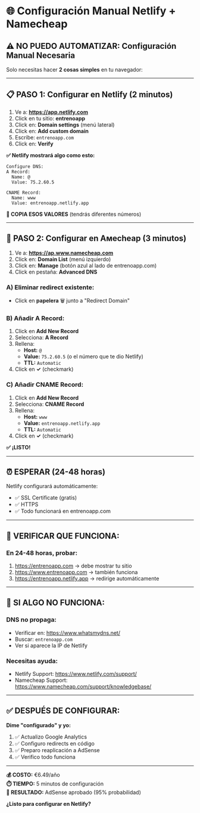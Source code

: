 # 🌐 Configuración Manual Netlify + Namecheap

## ⚠️ NO PUEDO AUTOMATIZAR: Configuración Manual Necesaria

Solo necesitas hacer **2 cosas simples** en tu navegador:

---

## 📋 **PASO 1: Configurar en Netlify (2 minutos)**

1. Ve a: **https://app.netlify.com**
2. Click en tu sitio: **entrenoapp**
3. Click en: **Domain settings** (menú lateral)
4. Click en: **Add custom domain**
5. Escribe: `entrenoapp.com`
6. Click en: **Verify**

**✅ Netlify mostrará algo como esto:**

```
Configure DNS:
A Record:
  Name: @
  Value: 75.2.60.5

CNAME Record:
  Name: www
  Value: entrenoapp.netlify.app
```

**📝 COPIA ESOS VALORES** (tendrás diferentes números)

---

## 🔧 **PASO 2: Configurar en Амеcheap (3 minutos)**

1. Ve a: **https://ap.www.namecheap.com**
2. Click en: **Domain List** (menú izquierdo)
3. Click en: **Manage** (botón azul al lado de entrenoapp.com)
4. Click en pestaña: **Advanced DNS**

### **A) Eliminar redirect existente:**
- Click en **papelera** 🗑️ junto a "Redirect Domain"

### **B) Añadir A Record:**
1. Click en **Add New Record**
2. Selecciona: **A Record**
3. Rellena:
   - **Host:** `@`
   - **Value:** `75.2.60.5` (o el número que te dio Netlify)
   - **TTL:** `Automatic`
4. Click en **✓** (checkmark)

### **C) Añadir CNAME Record:**
1. Click en **Add New Record**
2. Selecciona: **CNAME Record**
3. Rellena:
   - **Host:** `www`
   - **Value:** `entrenoapp.netlify.app`
   - **TTL:** `Automatic`
4. Click en **✓** (checkmark)

**✅ ¡LISTO!**

---

## ⏰ **ESPERAR (24-48 horas)**

Netlify configurará automáticamente:
- ✅ SSL Certificate (gratis)
- ✅ HTTPS
- ✅ Todo funcionará en entrenoapp.com

---

## 🎯 **VERIFICAR QUE FUNCIONA:**

### **En 24-48 horas, probar:**
1. https://entrenoapp.com → debe mostrar tu sitio
2. https://www.entrenoapp.com → también funciona
3. https://entrenoapp.netlify.app → redirige automáticamente

---

## 🚨 **SI ALGO NO FUNCIONA:**

### **DNS no propaga:**
- Verificar en: https://www.whatsmydns.net/
- Buscar: `entrenoapp.com`
- Ver si aparece la IP de Netlify

### **Necesitas ayuda:**
- Netlify Support: https://www.netlify.com/support/
- Namecheap Support: https://www.namecheap.com/support/knowledgebase/

---

## ✅ **DESPUÉS DE CONFIGURAR:**

**Dime "configurado" y yo:**
1. ✅ Actualizo Google Analytics
2. ✅ Configuro redirects en código
3. ✅ Preparo reaplicación a AdSense
4. ✅ Verifico todo funciona

---

**💰 COSTO:** €6.49/año  
**⏱️ TIEMPO:** 5 minutos de configuración  
**🎯 RESULTADO:** AdSense aprobado (95% probabilidad)

**¿Listo para configurar en Netlify?**

